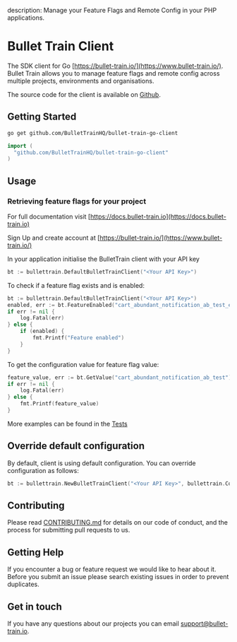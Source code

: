 description: Manage your Feature Flags and Remote Config in your PHP applications.

# Bullet Train Client

The SDK client for Go [https://bullet-train.io/](https://www.bullet-train.io/). Bullet Train allows you to manage feature flags and remote config across multiple projects, environments and organisations.

The source code for the client is available on [Github](https://github.com/BulletTrainHQ/bullet-train-go-client).

## Getting Started

```bash
go get github.com/BulletTrainHQ/bullet-train-go-client
```

```go
import (
  "github.com/BulletTrainHQ/bullet-train-go-client"
)
```

## Usage

### Retrieving feature flags for your project

For full documentation visit [https://docs.bullet-train.io](https://docs.bullet-train.io)

Sign Up and create account at [https://bullet-train.io/](https://www.bullet-train.io/)

In your application initialise the BulletTrain client with your API key

```go
bt := bullettrain.DefaultBulletTrainClient("<Your API Key>")
```

To check if a feature flag exists and is enabled:

```go
bt := bullettrain.DefaultBulletTrainClient("<Your API Key>")
enabled, err := bt.FeatureEnabled("cart_abundant_notification_ab_test_enabled")
if err != nil {
    log.Fatal(err)
} else {
    if (enabled) {
        fmt.Printf("Feature enabled")
    }
}
```

To get the configuration value for feature flag value:

```go
feature_value, err := bt.GetValue("cart_abundant_notification_ab_test")
if err != nil {
    log.Fatal(err)
} else {
    fmt.Printf(feature_value)
}
```

More examples can be found in the [Tests](client_test.go)

## Override default configuration

By default, client is using default configuration. You can override configuration as follows:

```go
bt := bullettrain.NewBulletTrainClient("<Your API Key>", bullettrain.Config{BaseURI: "<Your API URL>"})
```

## Contributing

Please read [CONTRIBUTING.md](https://gist.github.com/kyle-ssg/c36a03aebe492e45cbd3eefb21cb0486) for details on our code of conduct, and the process for submitting pull requests to us.

## Getting Help

If you encounter a bug or feature request we would like to hear about it. Before you submit an issue please search existing issues in order to prevent duplicates.

## Get in touch

If you have any questions about our projects you can email <a href="mailto:support@bullet-train.io">support@bullet-train.io</a>.
